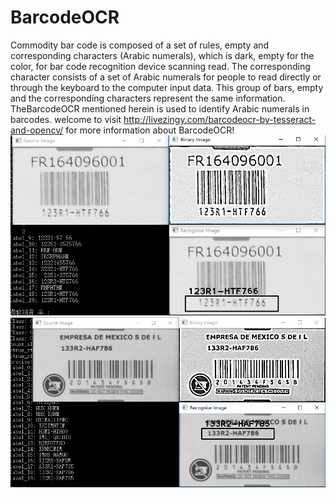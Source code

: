 # BarcodeOCR
Commodity bar code is composed of a set of rules, empty and corresponding characters (Arabic numerals), which is dark, empty for the color, for bar code recognition device scanning read. The corresponding character consists of a set of Arabic numerals for people to read directly or through the keyboard to the computer input data. This group of bars, empty and the corresponding characters represent the same information. TheBarcodeOCR mentioned herein is used to identify Arabic numerals in barcodes.
welcome to visit http://livezingy.com/barcodeocr-by-tesseract-and-opencv/ for more information about BarcodeOCR!
![BarcodeOCR test result_I](https://github.com/livezingy/BarcodeOCR/blob/master/barcode1.png)
![BarcodeOCR test result_I](https://github.com/livezingy/BarcodeOCR/blob/master/barcode2.png)
